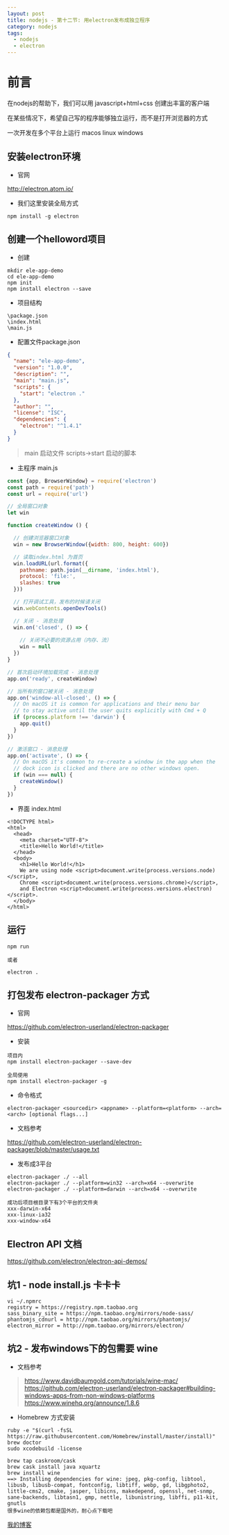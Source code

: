 ```yaml
---
layout: post
title: nodejs - 第十二节: 用electron发布成独立程序
category: nodejs
tags:
  - nodejs
  - electron
---
```


# 前言

在nodejs的帮助下，我们可以用 javascript+html+css 创建出丰富的客户端

在某些情况下，希望自己写的程序能够独立运行，而不是打开浏览器的方式

一次开发在多个平台上运行 macos linux windows

## 安装electron环境

- 官网

http://electron.atom.io/

- 我们这里安装全局方式

```
npm install -g electron
```

## 创建一个helloword项目

- 创建

```
mkdir ele-app-demo
cd ele-app-demo
npm init
npm install electron --save
```

- 项目结构

```
\package.json
\index.html
\main.js
```

- 配置文件package.json

```json
{
  "name": "ele-app-demo",
  "version": "1.0.0",
  "description": "",
  "main": "main.js",
  "scripts": {
    "start": "electron ."
  },
  "author": "",
  "license": "ISC",
  "dependencies": {
    "electron": "^1.4.1"
  }
}
```

> main 启动文件
> scripts->start 启动的脚本

- 主程序 main.js

```javascript
const {app, BrowserWindow} = require('electron')
const path = require('path')
const url = require('url')

// 全局窗口对象
let win

function createWindow () {

  // 创建浏览器窗口对象
  win = new BrowserWindow({width: 800, height: 600})

  // 读取index.html 为首页
  win.loadURL(url.format({
    pathname: path.join(__dirname, 'index.html'),
    protocol: 'file:',
    slashes: true
  }))

  // 打开调试工具，发布的时候请关闭
  win.webContents.openDevTools()

  // 关闭 - 消息处理
  win.on('closed', () => {
    
    // 关闭不必要的资源占用（内存、流）
    win = null
  })
}

// 首次启动环境加载完成 - 消息处理
app.on('ready', createWindow)

// 当所有的窗口被关闭 - 消息处理
app.on('window-all-closed', () => {
  // On macOS it is common for applications and their menu bar
  // to stay active until the user quits explicitly with Cmd + Q
  if (process.platform !== 'darwin') {
    app.quit()
  }
})

// 激活窗口 - 消息处理
app.on('activate', () => {
  // On macOS it's common to re-create a window in the app when the
  // dock icon is clicked and there are no other windows open.
  if (win === null) {
    createWindow()
  }
})

```

- 界面 index.html

```
<!DOCTYPE html>
<html>
  <head>
    <meta charset="UTF-8">
    <title>Hello World!</title>
  </head>
  <body>
    <h1>Hello World!</h1>
    We are using node <script>document.write(process.versions.node)</script>,
    Chrome <script>document.write(process.versions.chrome)</script>,
    and Electron <script>document.write(process.versions.electron)</script>.
  </body>
</html>
```

## 运行

```
npm run

或者

electron .
```

## 打包发布 electron-packager 方式

- 官网

https://github.com/electron-userland/electron-packager

- 安装

```
项目内
npm install electron-packager --save-dev

全局使用
npm install electron-packager -g
```

- 命令格式

```
electron-packager <sourcedir> <appname> --platform=<platform> --arch=<arch> [optional flags...]
```

- 文档参考

https://github.com/electron-userland/electron-packager/blob/master/usage.txt

- 发布成3平台

```
electron-packager ./ --all
electron-packager ./ --platform=win32 --arch=x64 --overwrite
electron-packager ./ --platform=darwin --arch=x64 --overwrite

成功后项目根目录下有3个平台的文件夹
xxx-darwin-x64
xxx-linux-ia32
xxx-window-x64
```

## Electron API 文档

https://github.com/electron/electron-api-demos/

## 坑1 - node install.js 卡卡卡

```
vi ~/.npmrc
registry = https://registry.npm.taobao.org
sass_binary_site = https://npm.taobao.org/mirrors/node-sass/
phantomjs_cdnurl = http://npm.taobao.org/mirrors/phantomjs/
electron_mirror = http://npm.taobao.org/mirrors/electron/
```

## 坑2 - 发布windows下的包需要 wine

- 文档参考

> https://www.davidbaumgold.com/tutorials/wine-mac/
> https://github.com/electron-userland/electron-packager#building-windows-apps-from-non-windows-platforms
> https://www.winehq.org/announce/1.8.6

- Homebrew 方式安装
```
ruby -e "$(curl -fsSL https://raw.githubusercontent.com/Homebrew/install/master/install)"
brew doctor
sudo xcodebuild -license

brew tap caskroom/cask
brew cask install java xquartz
brew install wine
==> Installing dependencies for wine: jpeg, pkg-config, libtool, libusb, libusb-compat, fontconfig, libtiff, webp, gd, libgphoto2, little-cms2, cmake, jasper, libicns, makedepend, openssl, net-snmp, sane-backends, libtasn1, gmp, nettle, libunistring, libffi, p11-kit, gnutls
很多wine的依赖包都是国外的，耐心点下载吧
```


[我的博客](https://hans007.github.io)